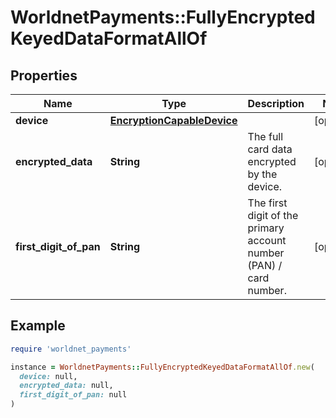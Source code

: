# WorldnetPayments::FullyEncryptedKeyedDataFormatAllOf

## Properties

| Name | Type | Description | Notes |
| ---- | ---- | ----------- | ----- |
| **device** | [**EncryptionCapableDevice**](EncryptionCapableDevice.md) |  | [optional] |
| **encrypted_data** | **String** | The full card data encrypted by the device. | [optional] |
| **first_digit_of_pan** | **String** | The first digit of the primary account number (PAN) / card number. | [optional] |

## Example

```ruby
require 'worldnet_payments'

instance = WorldnetPayments::FullyEncryptedKeyedDataFormatAllOf.new(
  device: null,
  encrypted_data: null,
  first_digit_of_pan: null
)
```


